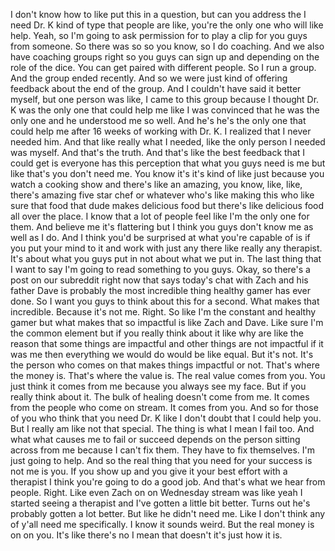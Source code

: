  I don't know how to like put this in a question, but can you address the I need Dr. K kind of type that people are like, you're the only one who will like help. Yeah, so I'm going to ask permission for to play a clip for you guys from someone. So there was so so you know, so I do coaching. And we also have coaching groups right so you guys can sign up and depending on the role of the dice. You can get paired with different people. So I run a group. And the group ended recently. And so we were just kind of offering feedback about the end of the group. And I couldn't have said it better myself, but one person was like, I came to this group because I thought Dr. K was the only one that could help me like I was convinced that he was the only one and he understood me so well. And he's he's the only one that could help me after 16 weeks of working with Dr. K. I realized that I never needed him. And that like really what I needed, like the only person I needed was myself. And that's the truth. And that's like the best feedback that I could get is everyone has this perception that what you guys need is me but like that's you don't need me. You know it's it's kind of like just because you watch a cooking show and there's like an amazing, you know, like, like, there's amazing five star chef or whatever who's like making this who like sure that food that dude makes delicious food but there's like delicious food all over the place. I know that a lot of people feel like I'm the only one for them. And believe me it's flattering but I think you guys don't know me as well as I do. And I think you'd be surprised at what you're capable of is if you put your mind to it and work with just any there like really any therapist. It's about what you guys put in not about what we put in. The last thing that I want to say I'm going to read something to you guys. Okay, so there's a post on our subreddit right now that says today's chat with Zach and his father Dave is probably the most incredible thing healthy gamer has ever done. So I want you guys to think about this for a second. What makes that incredible. Because it's not me. Right. So like I'm the constant and healthy gamer but what makes that so impactful is like Zach and Dave. Like sure I'm the common element but if you really think about it like why are like the reason that some things are impactful and other things are not impactful if it was me then everything we would do would be like equal. But it's not. It's the person who comes on that makes things impactful or not. That's where the money is. That's where the value is. The real value comes from you. You just think it comes from me because you always see my face. But if you really think about it. The bulk of healing doesn't come from me. It comes from the people who come on stream. It comes from you. And so for those of you who think that you need Dr. K like I don't doubt that I could help you. But I really am like not that special. The thing is what I mean I fail too. And what what causes me to fail or succeed depends on the person sitting across from me because I can't fix them. They have to fix themselves. I'm just going to help. And so the real thing that you need for your success is not me is you. If you show up and you give it your best effort with a therapist I think you're going to do a good job. And that's what we hear from people. Right. Like even Zach on on Wednesday stream was like yeah I started seeing a therapist and I've gotten a little bit better. Turns out he's probably gotten a lot better. But like he didn't need me. Like I don't think any of y'all need me specifically. I know it sounds weird. But the real money is on on you. It's like there's no I mean that doesn't it's just how it is.